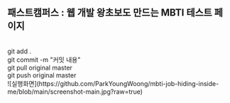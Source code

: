 ## 패스트캠퍼스 : 웹 개발 왕초보도 만드는 MBTI 테스트 페이지
<br>
git add . <br>
git commit -m "커밋 내용" <br>
git pull original master<br>
git push original master <br>
![실행화면](https://github.com/ParkYoungWoong/mbti-job-hiding-inside-me/blob/main/screenshot-main.jpg?raw=true)
